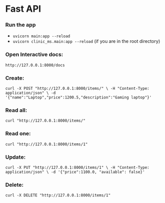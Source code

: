 # Fast API

### Run the app
* `uvicorn main:app --reload`
* `uvicorn clinic_ms.main:app --reload` (if you are in the root directory)

### Open Interactive docs:
`http://127.0.0.1:8000/docs`

### Create:
`curl -X POST "http://127.0.0.1:8000/items/" \
  -H "Content-Type: application/json" \
  -d '{"name":"Laptop","price":1200.5,"description":"Gaming laptop"}'
`

### Read all:
`curl "http://127.0.0.1:8000/items/"`
### Read one:
`curl "http://127.0.0.1:8000/items/1"`
### Update:
`curl -X PUT "http://127.0.0.1:8000/items/1" \
  -H "Content-Type: application/json" \
  -d '{"price":1100.0, "available": false}'
`
### Delete:
`curl -X DELETE "http://127.0.0.1:8000/items/1"`

